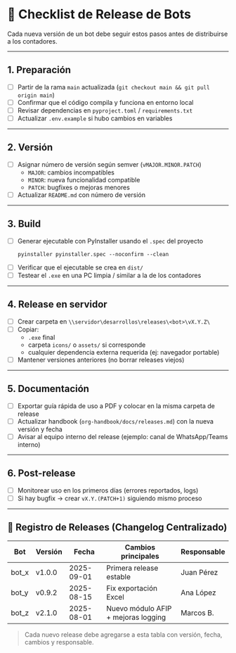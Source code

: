 # 🚀 Checklist de Release de Bots

Cada nueva versión de un bot debe seguir estos pasos antes de distribuirse a los contadores.

---

## 1. Preparación
- [ ] Partir de la rama `main` actualizada (`git checkout main && git pull origin main`)
- [ ] Confirmar que el código compila y funciona en entorno local
- [ ] Revisar dependencias en `pyproject.toml` / `requirements.txt`
- [ ] Actualizar `.env.example` si hubo cambios en variables

---

## 2. Versión
- [ ] Asignar número de versión según semver (`vMAJOR.MINOR.PATCH`)
  - `MAJOR`: cambios incompatibles
  - `MINOR`: nueva funcionalidad compatible
  - `PATCH`: bugfixes o mejoras menores
- [ ] Actualizar `README.md` con número de versión

---

## 3. Build
- [ ] Generar ejecutable con PyInstaller usando el `.spec` del proyecto
  ```
  pyinstaller pyinstaller.spec --noconfirm --clean
  ```
- [ ] Verificar que el ejecutable se crea en `dist/`
- [ ] Testear el `.exe` en una PC limpia / similar a la de los contadores

---

## 4. Release en servidor
- [ ] Crear carpeta en `\\servidor\desarrollos\releases\<bot>\vX.Y.Z\`
- [ ] Copiar:
  - `.exe` final
  - carpeta `icons/` o `assets/` si corresponde
  - cualquier dependencia externa requerida (ej: navegador portable)
- [ ] Mantener versiones anteriores (no borrar releases viejos)

---

## 5. Documentación
- [ ] Exportar guía rápida de uso a PDF y colocar en la misma carpeta de release
- [ ] Actualizar handbook (`org-handbook/docs/releases.md`) con la nueva versión y fecha
- [ ] Avisar al equipo interno del release (ejemplo: canal de WhatsApp/Teams interno)

---

## 6. Post-release
- [ ] Monitorear uso en los primeros días (errores reportados, logs)
- [ ] Si hay bugfix → crear `vX.Y.(PATCH+1)` siguiendo mismo proceso

---

## 📑 Registro de Releases (Changelog Centralizado)

| Bot        | Versión | Fecha       | Cambios principales                  | Responsable |
|------------|---------|-------------|--------------------------------------|-------------|
| bot_x      | v1.0.0  | 2025-09-01  | Primera release estable              | Juan Pérez  |
| bot_y      | v0.9.2  | 2025-08-15  | Fix exportación Excel                | Ana López   |
| bot_z      | v2.1.0  | 2025-08-01  | Nuevo módulo AFIP + mejoras logging  | Marcos B.   |

> Cada nuevo release debe agregarse a esta tabla con versión, fecha, cambios y responsable.
